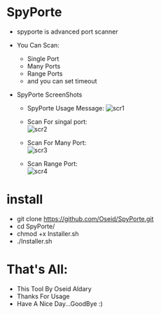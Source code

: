 # SpyPorte
  * spyporte is advanced port scanner
   - You Can Scan:
     * Single Port
     * Many Ports
     * Range Ports
     * and you can set timeout
   - SpyPorte ScreenShots
   
       * SpyPorte Usage Message: 
             ![scr1](https://user-images.githubusercontent.com/29546157/40776757-461c0e8a-64bb-11e8-9ab1-06d4de1c8b58.png)
             
       * Scan For singal port:      
             ![scr2](https://user-images.githubusercontent.com/29546157/40776792-5aafdce6-64bb-11e8-83fc-12dfb1411d26.png)
             
       * Scan For Many Port:      
             ![scr3](https://user-images.githubusercontent.com/29546157/40776801-5e7e7ae4-64bb-11e8-9fda-b6571d6fed0a.png)
             
       * Scan Range Port:      
             ![scr4](https://user-images.githubusercontent.com/29546157/40776811-628e0960-64bb-11e8-97bf-bbb10d238da3.png)


   
# install
* git clone https://github.com/Oseid/SpyPorte.git
* cd SpyPorte/
* chmod +x Installer.sh
* ./Installer.sh

# That's All:
   * This Tool By Oseid Aldary
   * Thanks For Usage
   * Have A Nice Day...GoodBye :)
